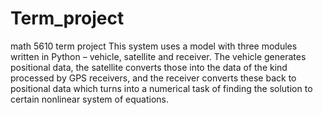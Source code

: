 # Term_project
math 5610 term project
This system uses a model with three modules written in Python – vehicle, satellite and receiver. The vehicle generates positional
data, the satellite converts those into the data of the kind processed by GPS receivers, and the receiver converts these back to
positional data which turns into a numerical task of finding the solution to certain nonlinear system of equations.
